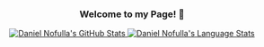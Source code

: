 <h3 align="center">Welcome to my Page! 👋</h3>

<p align="center">
<a href="https://github.com/dolnuea">
 <img src="https://github-readme-stats.vercel.app/api?username=DNofulla&count_private=true&theme=algolia&border_color=5ECF76" alt="Daniel Nofulla's GitHub Stats" />
 <img src="https://github-readme-stats.vercel.app/api/top-langs/?username=DNofulla&layout=compact&count_private=true&langs_count=10&theme=algolia&border_color=5ECF76&hide=AngelScript, Racket, Shell" alt="Daniel Nofulla's Language Stats" />
</a>
</p>
